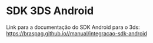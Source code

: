# SDK 3DS Android

Link para a documentação do SDK Android para o 3ds: https://braspag.github.io//manual/integracao-sdk-android
